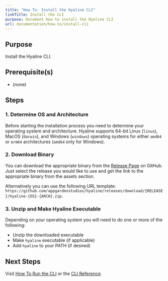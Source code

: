 ```yaml
---
title: "How To: Install the Hyaline CLI"
linkTitle: Install the CLI
purpose: Document how to install the Hyaline CLI
url: documentation/how-to/install-cli
---
```

## Purpose
Install the Hyaline CLI.

## Prerequisite(s)
* (none)

## Steps

### 1. Determine OS and Architecture
Before starting the installation process you need to determine your operating system and architecture. Hyaline supports 64-bit Linux (`linux`), MacOS (`darwin`), and Windows (`windows`) operating systems for either `amd64` or `arm64` architectures (`amd64` only for Windows).

### 2. Download Binary
You can download the appropriate binary from the [Release Page](https://github.com/appgardenstudios/hyaline/releases) on GitHub. Just select the release you would like to use and get the link to the appropriate binary from the assets section.

Alternatively you can use the following URL template: `https://github.com/appgardenstudios/hyaline/releases/download/{RELEASE}/hyaline-{OS}-{ARCH}.zip`.

### 3. Unzip and Make Hyaline Executable
Depending on your operating system you will need to do one or more of the following:

* Unzip the downloaded executable
* Make `hyaline` executable (if applicable)
* Add `hyaline` to your PATH (if desired)

## Next Steps
Visit [How To Run the CLI](./02-run-cli.md) or the [CLI Reference](../05-reference/02-cli.md).